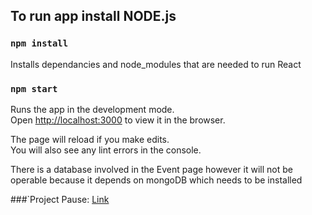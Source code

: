 ## To run app install NODE.js

### `npm install`

Installs dependancies and node_modules that are needed to run React

### `npm start`

Runs the app in the development mode.<br />
Open [http://localhost:3000](http://localhost:3000) to view it in the browser.

The page will reload if you make edits.<br />
You will also see any lint errors in the console.

There is a database involved in the Event page however it will not be operable because it depends on mongoDB which needs to be installed


###`Project Pause: [Link](https://youssef-hany.github.io/project-Pause/)
